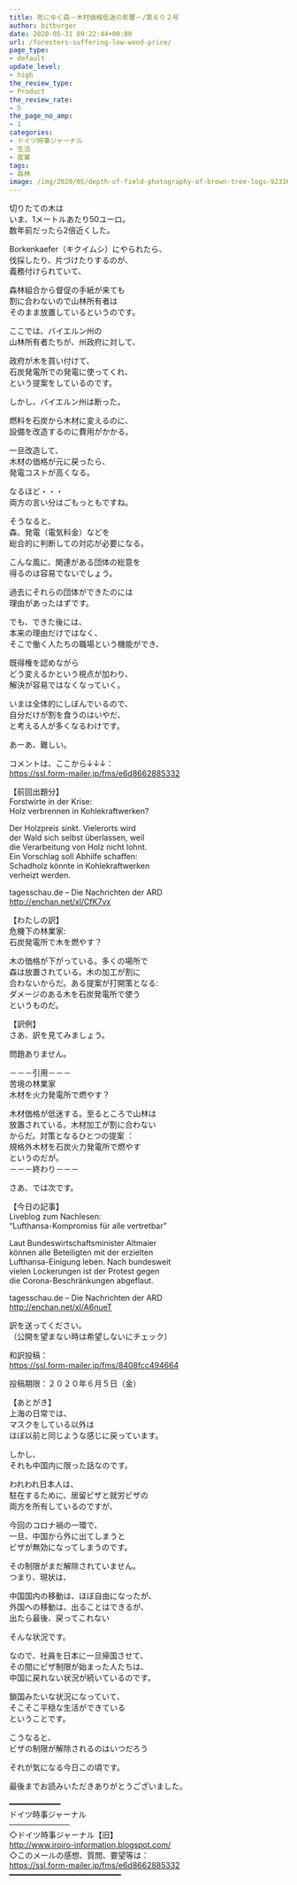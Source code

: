 ```yaml
---
title: 死にゆく森－木材価格低迷の影響－/第６０２号
author: bitburger
date: 2020-05-31 09:22:44+00:00
url: /foresters-suffering-low-wood-price/
page_type:
- default
update_level:
- high
the_review_type:
- Product
the_review_rate:
- 5
the_page_no_amp:
- 1
categories:
- ドイツ時事ジャーナル
- 生活
- 産業
tags:
- 森林
image: /img/2020/05/depth-of-field-photography-of-brown-tree-logs-923167.jpg
---
```

切りたての木は  
いま、1メートルあたり50ユーロ。  
数年前だったら2倍近くした。

Borkenkaefer（キクイムシ）にやられたら、  
伐採したり、片づけたりするのが、  
義務付けられていて、

森林組合から督促の手紙が来ても  
割に合わないので山林所有者は  
そのまま放置しているというのです。

ここでは、バイエルン州の  
山林所有者たちが、州政府に対して、

政府が木を買い付けて、  
石炭発電所での発電に使ってくれ、  
という提案をしているのです。

しかし、バイエルン州は断った。

燃料を石炭から木材に変えるのに、  
設備を改造するのに費用がかかる。

一旦改造して、  
木材の価格が元に戻ったら、  
発電コストが高くなる。

なるほど・・・  
両方の言い分はごもっともですね。

そうなると、  
森、発電（電気料金）などを  
総合的に判断しての対応が必要になる。

こんな風に、関連がある団体の総意を  
得るのは容易でないでしょう。

過去にそれらの団体ができたのには  
理由があったはずです。

でも、できた後には、  
本来の理由だけではなく、  
そこで働く人たちの職場という機能ができ、

既得権を認めながら  
どう変えるかという視点が加わり、  
解決が容易ではなくなっていく。

いまは全体的にしぼんでいるので、  
自分だけが割を食うのはいやだ、  
と考える人が多くなるわけです。

あーあ、難しい。

  
コメントは、ここから↓↓↓：  
<https://ssl.form-mailer.jp/fms/e6d8662885332>

【前回出題分】  
Forstwirte in der Krise:  
Holz verbrennen in Kohlekraftwerken?

Der Holzpreis sinkt. Vielerorts wird  
der Wald sich selbst überlassen, weil  
die Verarbeitung von Holz nicht lohnt.  
Ein Vorschlag soll Abhilfe schaffen:  
Schadholz könnte in Kohlekraftwerken  
verheizt werden.

tagesschau.de &#8211; Die Nachrichten der ARD  
<http://enchan.net/xl/CfK7vx>

  
【わたしの訳】  
危機下の林業家:  
石炭発電所で木を燃やす？

木の価格が下がっている。多くの場所で  
森は放置されている。木の加工が割に  
合わないからだ。ある提案が打開策となる:  
ダメージのある木を石炭発電所で使う  
というものだ。

  
【訳例】  
さあ、訳を見てみましょう。

問題ありません。

－－－引用－－－  
苦境の林業家  
木材を火力発電所で燃やす？

木材価格が低迷する。至るところで山林は  
放置されている。木材加工が割に合わない  
からだ。対策となるひとつの提案 ：  
規格外木材を石炭火力発電所で燃やす  
というのだが。  
－－－終わり－－－

  
さあ、では次です。

【今日の記事】  
Liveblog zum Nachlesen:  
&#8220;Lufthansa-Kompromiss für alle vertretbar&#8221;

Laut Bundeswirtschaftsminister Altmaier  
können alle Beteiligten mit der erzielten  
Lufthansa-Einigung leben. Nach bundesweit  
vielen Lockerungen ist der Protest gegen  
die Corona-Beschränkungen abgeflaut.

tagesschau.de &#8211; Die Nachrichten der ARD  
<http://enchan.net/xl/A6nueT>

訳を送ってください。  
（公開を望まない時は希望しないにチェック）

和訳投稿：  
 <https://ssl.form-mailer.jp/fms/8408fcc494664>

投稿期限：２０２０年６月５日（金）

  
【あとがき】  
上海の日常では、  
マスクをしている以外は  
ほぼ以前と同じような感じに戻っています。

しかし、  
それも中国内に限った話なのです。

われわれ日本人は、  
駐在するために、居留ビザと就労ビザの  
両方を所有しているのですが、

今回のコロナ禍の一環で、  
一旦、中国から外に出てしまうと  
ビザが無効になってしまうのです。

その制限がまだ解除されていません。  
つまり、現状は、

中国国内の移動は、ほぼ自由になったが、  
外国への移動は、出ることはできるが、  
出たら最後、戻ってこれない

そんな状況です。

なので、社員を日本に一旦帰国させて、  
その間にビザ制限が始まった人たちは、  
中国に戻れない状況が続いているのです。

鎖国みたいな状況になっていて、  
そこそこ平穏な生活ができている  
ということです。

こうなると、  
ビザの制限が解除されるのはいつだろう

それが気になる今日この頃です。

  
最後までお読みいただきありがとうございました。

━━━━━━━━━━━  
ドイツ時事ジャーナル  
───────────  
◇ドイツ時事ジャーナル【旧】  
<http://www.iroiro-information.blogspot.com/>  
◇このメールの感想、質問、要望等は：  
<https://ssl.form-mailer.jp/fms/e6d8662885332>  
━━━━━━━━━━━━━━━━━━━━━━━━